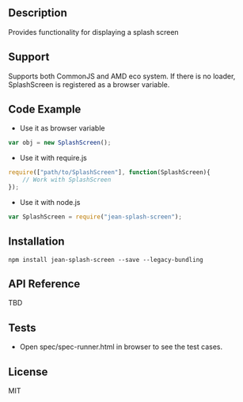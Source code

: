 ## Description

Provides functionality for displaying a splash screen

## Support
Supports both CommonJS and AMD eco system. If there is no loader, SplashScreen is registered as a browser variable.

## Code Example
- Use it as browser variable
```js
var obj = new SplashScreen();
```
- Use it with require.js
```js
require(["path/to/SplashScreen"], function(SplashScreen){
    // Work with SplashScreen
});
```
- Use it with node.js
```js
var SplashScreen = require("jean-splash-screen");
```
## Installation

`npm install jean-splash-screen --save --legacy-bundling`

## API Reference

TBD

## Tests

- Open spec/spec-runner.html in browser to see the test cases.

## License

MIT